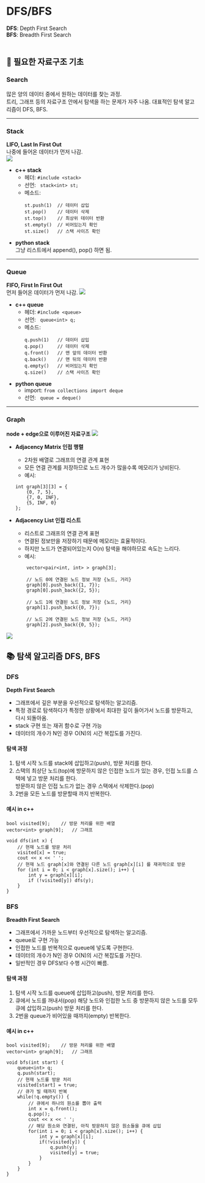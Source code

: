 # DFS/BFS
<strong>DFS</strong>: Depth First Search <br>
<strong>BFS</strong>: Breadth First Search
 <br></br>    
  
## 🔎 필요한 자료구조 기초
### Search 
많은 양의 데이터 중에서 원하는 데이터를 찾는 과정. <br>
트리, 그래프 등의 자료구조 안에서 탐색을 하는 문제가 자주 나옴. 대표적인 탐색 알고리즘이 DFS, BFS.

------
### Stack
<strong>LIFO, Last In First Out</strong><br>
     나중에 들어온 데이터가 먼저 나감.<br>
<img src="https://user-images.githubusercontent.com/63590121/165519028-164f7c45-926b-4488-869d-377776efda90.jpeg">

* <strong> c++ stack </strong><br>
  * 헤더: ```#include <stack> ```
  * 선언: ``` stack<int> st;```
  * 메소드:
    ```
    st.push(1)  // 데이터 삽입
    st.pop()    // 데이터 삭제
    st.top()    // 최상위 데이터 반환
    st.empty()  // 비어있는지 확인
    st.size()   // 스택 사이즈 확인
    ```
* <strong> python stack </strong><br>
그냥 리스트에서 append(), pop() 하면 됨.

------
### Queue
<strong>FIFO, First In First Out</strong><br>
먼저 들어온 데이터가 먼저 나감.
<img src="https://user-images.githubusercontent.com/63590121/165520450-e25cfcd3-1a9f-4619-9548-fb2762b4c8bf.jpg">

* <strong> c++ queue </strong><br>
  * 헤더: ```#include <queue> ```
  * 선언: ``` queue<int> q;```
  * 메소드:
    ```
    q.push(1)   // 데이터 삽입
    q.pop()     // 데이터 삭제
    q.front()   // 맨 앞의 데이터 반환
    q.back()    // 맨 뒤의 데이터 반환
    q.empty()   // 비어있는지 확인
    q.size()    // 스택 사이즈 확인
    ```
* <strong> python queue </strong><br>
  * import: ``` from collections import deque ```
  * 선언: ``` queue = deque()```

------
### Graph
<strong> node + edge으로 이루어진 자료구조 </strong>
<img src="https://user-images.githubusercontent.com/63590121/165523898-ea85c083-088d-4042-9454-22cb5003fcb1.jpg">

* <strong> Adjacency Matrix 인접 행렬 </strong><br>
	* 2차원 배열로 그래프의 연결 관계 표현
	* 모든 연결 관계를 저장하므로 노드 개수가 많을수록 메모리가 낭비된다.
	* 예시:
	```
	int graph[3][3] = {
    	{0, 7, 5},
    	{7, 0, INF},
    	{5, INF, 0}
	};
	```
	
* <strong> Adjacency List 인접 리스트 </strong><br>
	* 리스트로 그래프의 연결 관계 표현
	* 연결된 정보만을 저장하기 때문에 메모리는 효율적이다.
	* 하지만 노드가 연결되어있는지 O(n) 탐색을 해야하므로 속도는 느리다.
	* 예시:	
	```
		vector<pair<int, int> > graph[3];
	
    	// 노드 0에 연결된 노드 정보 저장 {노드, 거리}
    	graph[0].push_back({1, 7});
    	graph[0].push_back({2, 5});

    	// 노드 1에 연결된 노드 정보 저장 {노드, 거리}
    	graph[1].push_back({0, 7});

    	// 노드 2에 연결된 노드 정보 저장 {노드, 거리}
    	graph[2].push_back({0, 5});
	```
<img src="https://user-images.githubusercontent.com/63590121/165523719-c7f36a0b-f2b7-48a3-b9de-0f482ab0a3d3.jpg">

## 📚 탐색 알고리즘 DFS, BFS

### DFS
<strong> Depth First Search</strong><br>
* 그래프에서 깊은 부분을 우선적으로 탐색하는 알고리즘.<br>
* 특정 경로로 탐색하다가 특정한 상황에서 최대한 깊이 들어가서 노드를 방문하고, 다시 되돌아옴.<br>
* stack 구현 또는 재귀 함수로 구현 가능
* 데이터의 개수가 N인 경우 O(N)의 시간 복잡도를 가진다.

#### 탐색 과정
1. 탐색 시작 노드를 stack에 삽입하고(push), 방문 처리를 한다.
2. 스택의 최상단 노드(top)에 방문하지 않은 인접한 노드가 있는 경우, 인접 노드를 스택에 넣고 방문 처리를 한다.<br>
방문하지 않은 인접 노드가 없는 경우 스택에서 삭제한다.(pop)
3. 2번을 모든 노드를 방문할때 까지 반복한다.

#### 예시 in c++
```
bool visited[9];	// 방문 처리를 위한 배열
vector<int> graph[9];	// 그래프

void dfs(int x) {
    // 현재 노드를 방문 처리
    visited[x] = true;
    cout << x << ' ';
    // 현재 노드 graph[x]와 연결된 다른 노드 graph[x][i] 를 재귀적으로 방문
    for (int i = 0; i < graph[x].size(); i++) {
        int y = graph[x][i];
        if (!visited[y]) dfs(y);
    }
}
```

### BFS
<strong> Breadth First Search</strong><br>
* 그래프에서 가까운 노드부터 우선적으로 탐색하는 알고리즘.<br>
* queue로 구현 가능
* 인접한 노드를 반복적으로 queue에 넣도록 구현한다.
* 데이터의 개수가 N인 경우 O(N)의 시간 복잡도를 가진다.
* 일반적인 경우 DFS보다 수행 시간이 빠름.

#### 탐색 과정
1. 탐색 시작 노드를 queue에 삽입하고(push), 방문 처리를 한다.
2. 큐에서 노드를 꺼내서(pop) 해당 노드와 인접한 노드 중 방문하지 않은 노드를 모두 큐에 삽입하고(push) 방문 처리를 한다.<br>
3. 2번을 queue가 비어있을 때까지(empty) 반복한다.

#### 예시 in c++
```
bool visited[9];	// 방문 처리를 위한 배열
vector<int> graph[9];	// 그래프

void bfs(int start) {
    queue<int> q;
    q.push(start);
    // 현재 노드를 방문 처리
    visited[start] = true;
    // 큐가 빌 때까지 반복
    while(!q.empty()) {
    	// 큐에서 하나의 원소를 뽑아 출력
        int x = q.front();
        q.pop();
        cout << x << ' ';
        // 해당 원소와 연결된, 아직 방문하지 않은 원소들을 큐에 삽입
        for(int i = 0; i < graph[x].size(); i++) {
            int y = graph[x][i];
            if(!visited[y]) {
                q.push(y);
                visited[y] = true;
            }
        }
    }
}
```




